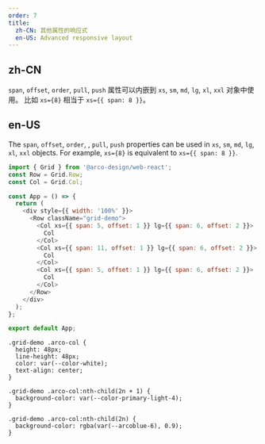 ```yaml
---
order: 7
title:
  zh-CN: 其他属性的响应式
  en-US: Advanced responsive layout
---
```


## zh-CN

`span`, `offset`, `order`, `pull`, `push` 属性可以内嵌到 `xs`, `sm`, `md`, `lg`, `xl`, `xxl` 对象中使用。
比如 `xs={8}` 相当于 `xs={{ span: 8 }}`。

## en-US

The `span`, `offset`, `order`, , `pull`, `push` properties can be used in `xs`, `sm`, `md`, `lg`, `xl`, `xxl` objects.
For example, `xs={8}` is equivalent to `xs={{ span: 8 }}`.

```js
import { Grid } from '@arco-design/web-react';
const Row = Grid.Row;
const Col = Grid.Col;

const App = () => {
  return (
    <div style={{ width: '100%' }}>
      <Row className="grid-demo">
        <Col xs={{ span: 5, offset: 1 }} lg={{ span: 6, offset: 2 }}>
          Col
        </Col>
        <Col xs={{ span: 11, offset: 1 }} lg={{ span: 6, offset: 2 }}>
          Col
        </Col>
        <Col xs={{ span: 5, offset: 1 }} lg={{ span: 6, offset: 2 }}>
          Col
        </Col>
      </Row>
    </div>
  );
};

export default App;
```

```css:silent
.grid-demo .arco-col {
  height: 48px;
  line-height: 48px;
  color: var(--color-white);
  text-align: center;
}

.grid-demo .arco-col:nth-child(2n + 1) {
  background-color: var(--color-primary-light-4);
}

.grid-demo .arco-col:nth-child(2n) {
  background-color: rgba(var(--arcoblue-6), 0.9);
}
```
